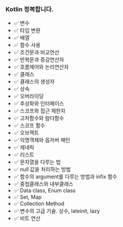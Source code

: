 ### Kotlin 정복합니다.

- ✅ 변수 
- ✅ 타입 변환
- ✅ 배열
- ✅ 함수 사용
- ✅ 조건문과 비교연산
- ✅ 반복문과 증감연산자
- ✅ 흐름제어와 논리연산자
- ✅ 클래스
- ✅ 클래스의 생성자
- ✅ 상속
- ✅ 오버라이딩
- ✅ 추상화와 인터페이스
- ✅ 스코프와 접근 제한자
- ✅ 고차함수와 람다함수
- ✅ 스코프 함수
- ✅ 오브젝트
- ✅ 익명객체와 옵저버 패턴
- ✅ 제네릭
- ✅ 리스트
- ✅ 문자열을 다루는 법
- ✅ null 값을 처리하는 방법
- ✅ 함수의 argument를 다루는 방법과 infix 함수
- ✅ 중첩클래스와 내부클래스
- ✅ Data class, Enum class
- ✅ Set, Map
- ✅ Collection Method
- ✅ 변수의 고급 기술. 상수, lateinit, lazy
- ✅ 비트 연산